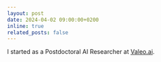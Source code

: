 ```yaml
---
layout: post
date: 2024-04-02 09:00:00+0200
inline: true
related_posts: false
---
```


I started as a Postdoctoral AI Researcher at [Valeo.ai](https://valeoai.github.io/).
